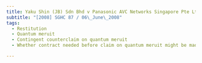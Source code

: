 ```yaml
---
title: Yaku Shin (JB) Sdn Bhd v Panasonic AVC Networks Singapore Pte Ltd and Another 
subtitle: "[2008] SGHC 87 / 06\_June\_2008"
tags:
  - Restitution
  - Quantum meruit
  - Contingent counterclaim on quantum meruit
  - Whether contract needed before claim on quantum meruit might be made

---
```


